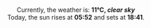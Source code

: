 <p  align="center"><br/>Currently, the weather is: <b> 11°C, <i>clear sky</i></b></br>Today, the sun rises at <b>05:52</b> and sets at <b>18:41</b>.</p>